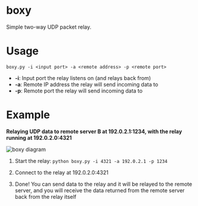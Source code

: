 boxy
====

Simple two-way UDP packet relay.

# Usage
`boxy.py -i <input port> -a <remote address> -p <remote port>`

- **-i**: Input port the relay listens on (and relays back from)
- **-a**: Remote IP address the relay will send incoming data to
- **-p**: Remote port the relay will send incoming data to

# Example

**Relaying UDP data to remote server B at 192.0.2.1:1234, with the relay running at 192.0.2.0:4321**

![boxy diagram](https://dl.dropboxusercontent.com/u/10518681/boxy.png)

1. Start the relay: `python boxy.py -i 4321 -a 192.0.2.1 -p 1234`

2. Connect to the relay at 192.0.2.0:4321

3. Done! You can send data to the relay and it will be relayed to the remote server, and you will receive the data returned from the remote server back from the relay itself
